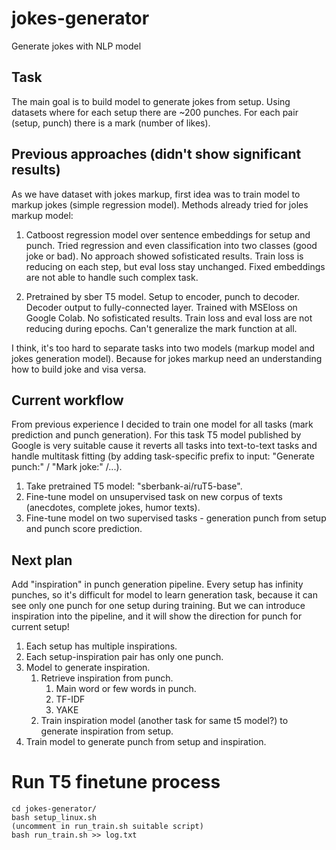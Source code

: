 # jokes-generator
Generate jokes with NLP model

## Task
The main goal is to build model to generate jokes from setup.
Using datasets where for each setup there are ~200 punches. For each pair (setup, punch) there is a mark (number of likes).

## Previous approaches (didn't show significant results)
As we have dataset with jokes markup, first idea was to train model to markup jokes (simple regression model).
Methods already tried for joles markup model:
  1. Catboost regression model over sentence embeddings for setup and punch. 
    Tried regression and even classification into two classes (good joke or bad). 
    No approach showed sofisticated results. Train loss is reducing on each step, but eval loss stay unchanged.
    Fixed embeddings are not able to handle such complex task.
    
  2. Pretrained by sber T5 model. Setup to encoder, punch to decoder. 
    Decoder output to fully-connected layer. Trained with MSEloss on Google Colab.
    No sofisticated results. Train loss and eval loss are not reducing during epochs.
    Can't generalize the mark function at all.

I think, it's too hard to separate tasks into two models (markup model and jokes generation model). 
Because for jokes markup need an understanding how to build joke and visa versa.


## Current workflow
From previous experience I decided to train one model for all tasks (mark prediction and punch generation). 
For this task T5 model published by Google is very suitable cause it reverts all tasks into text-to-text tasks 
and handle multitask fitting (by adding task-specific prefix to input: "Generate punch:" / "Mark joke:" /...). 

1. Take pretrained T5 model: "sberbank-ai/ruT5-base".
2. Fine-tune model on unsupervised task on new corpus of texts (anecdotes, complete jokes, humor texts).
3. Fine-tune model on two supervised tasks - generation punch from setup and punch score prediction.

## Next plan
Add "inspiration" in punch generation pipeline. Every setup has infinity punches, so it's difficult for model 
to learn generation task, because it can see only one punch for one setup during training. 
But we can introduce inspiration into the pipeline, and it will show the direction for punch for current setup!
   1. Each setup has multiple inspirations.
   2. Each setup-inspiration pair has only one punch.
   3. Model to generate inspiration. 
      1. Retrieve inspiration from punch. 
         1. Main word or few words in punch. 
         2. TF-IDF
         3. YAKE
      2. Train inspiration model (another task for same t5 model?) to generate inspiration from setup.
   4. Train model to generate punch from setup and inspiration.


# Run T5 finetune process
```
cd jokes-generator/
bash setup_linux.sh
(uncomment in run_train.sh suitable script)
bash run_train.sh >> log.txt
```




